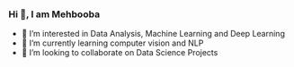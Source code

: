 ### Hi 👋, I am Mehbooba

- 🔭 I’m interested in Data Analysis, Machine Learning and Deep Learning
- 🌱 I’m currently learning computer vision and NLP
- 👯 I’m looking to collaborate on Data Science Projects


<!--
**MehboobaC/MehboobaC** is a ✨ _special_ ✨ repository because its `README.md` (this file) appears on your GitHub profile.

Here are some ideas to get you started:

- 🔭 I’m currently working on ...
- 🌱 I’m currently learning ...
- 👯 I’m looking to collaborate on ...
- 🤔 I’m looking for help with ...
- 💬 Ask me about ...
- 📫 How to reach me: ...
- 😄 Pronouns: ...
- ⚡ Fun fact: ...
-->
